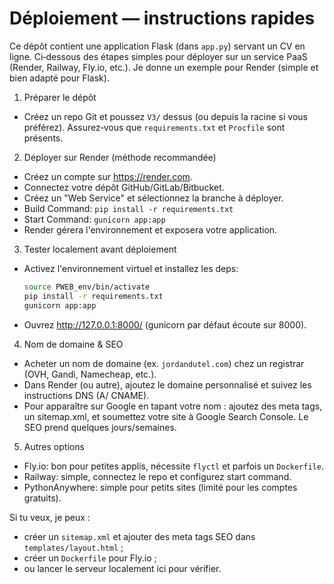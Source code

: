 # Déploiement — instructions rapides

Ce dépôt contient une application Flask (dans `app.py`) servant un CV en ligne. Ci‑dessous des étapes simples pour déployer sur un service PaaS (Render, Railway, Fly.io, etc.). Je donne un exemple pour Render (simple et bien adapté pour Flask).

1) Préparer le dépôt
  - Créez un repo Git et poussez `V3/` dessus (ou depuis la racine si vous préférez). Assurez‑vous que `requirements.txt` et `Procfile` sont présents.

2) Déployer sur Render (méthode recommandée)
  - Créez un compte sur https://render.com.
  - Connectez votre dépôt GitHub/GitLab/Bitbucket.
  - Créez un "Web Service" et sélectionnez la branche à déployer.
  - Build Command: `pip install -r requirements.txt`
  - Start Command: `gunicorn app:app`
  - Render gérera l'environnement et exposera votre application.

3) Tester localement avant déploiement
  - Activez l'environnement virtuel et installez les deps:
    ```bash
    source PWEB_env/bin/activate
    pip install -r requirements.txt
    gunicorn app:app
    ```
  - Ouvrez http://127.0.0.1:8000/ (gunicorn par défaut écoute sur 8000).

4) Nom de domaine & SEO
  - Acheter un nom de domaine (ex. `jordandutel.com`) chez un registrar (OVH, Gandi, Namecheap, etc.).
  - Dans Render (ou autre), ajoutez le domaine personnalisé et suivez les instructions DNS (A/ CNAME).
  - Pour apparaître sur Google en tapant votre nom : ajoutez des meta tags, un sitemap.xml, et soumettez votre site à Google Search Console. Le SEO prend quelques jours/semaines.

5) Autres options
  - Fly.io: bon pour petites applis, nécessite `flyctl` et parfois un `Dockerfile`.
  - Railway: simple, connectez le repo et configurez start command.
  - PythonAnywhere: simple pour petits sites (limité pour les comptes gratuits).

Si tu veux, je peux :
- créer un `sitemap.xml` et ajouter des meta tags SEO dans `templates/layout.html` ;
- créer un `Dockerfile` pour Fly.io ;
- ou lancer le serveur localement ici pour vérifier.
